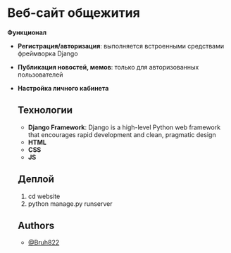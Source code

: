 # Веб-сайт общежития

**Функционал**
- **Регистрация/авторизация**: выполняется встроенными средствами фреймворка Django
- **Публикация новостей, мемов**: только для авторизованных пользователей
- **Настройка личного кабинета**

  ## Технологии
  - **Django Framework**: Django is a high-level Python web framework that encourages rapid development and clean, pragmatic design
  - **HTML**
  - **CSS**
  - **JS**
 
  ## Деплой
  1) cd website
  2) python manage.py runserver
 
  ## Authors

  - [@Bruh822](https://github.com/Bruh822)
